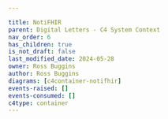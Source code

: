 ```yaml
---

title: NotiFHIR
parent: Digital Letters - C4 System Context
nav_order: 6
has_children: true
is_not_draft: false
last_modified_date: 2024-05-28
owner: Ross Buggins
author: Ross Buggins
diagrams: [c4container-notifhir]
events-raised: []
events-consumed: []
c4type: container
---
```

